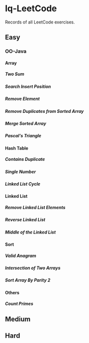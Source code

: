 # lq-LeetCode
Records of all LeetCode exercises. 

## Easy

### OO-Java

#### Array

##### Two Sum

##### Search Insert Position

##### Remove Element

##### Remove Duplicates from Sorted Array

##### Merge Sorted Array

##### Pascal's Triangle

#### Hash Table

##### Contains Duplicate

##### Single Number

##### Linked List Cycle

#### Linked List

##### Remove Linked List Elements

##### Reverse Linked List

##### Middle of the Linked List

#### Sort

##### Valid Anagram

##### Intersection of Two Arrays

##### Sort Array By Parity 2

#### Others

##### Count Primes



## Medium



## Hard

